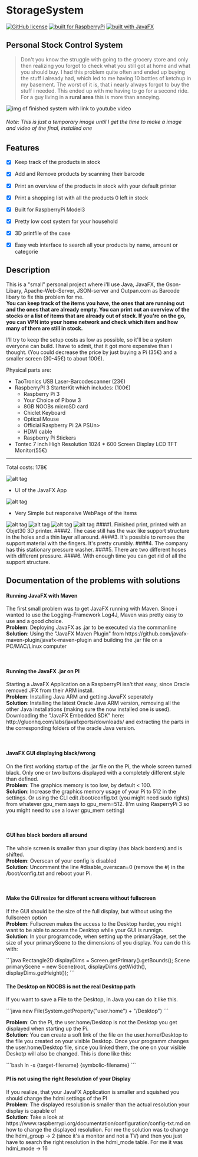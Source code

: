 # StorageSystem

[![GitHub license](https://img.shields.io/github/license/mashape/apistatus.svg)](https://github.com/timgrossmann/StorageSystem/blob/master/LICENSE)
[![built for RaspberryPi](https://img.shields.io/badge/Built%20for-RaspberryPi-green.svg)](https://www.raspberrypi.orgx/)
[![built with JavaFX](https://img.shields.io/badge/built%20with-JavaFX-red.svg)](http://www.javafxtutorials.com/whatisjavafx)

## Personal Stock Control System

>Don't you know the struggle with going to the grocery store and only then realizing you forgot to check what you still got at home and what you should buy.
I had this problem quite often and ended up buying the stuff i already had, which led to me having 10 bottles of ketchup in my basement. The worst of it is, that i nearly always forgot to buy the stuff i needed. This ended up with me having to go for a second ride.
<br />For a guy living in a <b>rural area</b> this is more than annoying.

![img of finished system with link to youtube video](./img/tempImgOfSystem.jpg)
###### Note: This is just a temporary image until I get the time to make a image and video of the final, installed one

## Features
- [x] Keep track of the products in stock
- [x] Add and Remove products by scanning their barcode
- [x] Print an overview of the products in stock with your default printer
- [x] Print a shopping list with all the products 0 left in stock
- [x] Built for RaspberryPi Model3
- [x] Pretty low cost system for your household
- [x] 3D printfile of the case
- [x] Easy web interface to search all your products by name, amount or categorie


## Description
This is a "small" personal project where i'll use Java, JavaFX, the Gson-Libary, Apache-Web-Server, JSON-server and Outpan.com as Barcode libary to fix this problem for me. 
<br /><b>You can keep track of the items you have, the ones that are running out and the ones that are already empty.
You can print out an overview of the stocks or a list of items that are already out of stock.
If you're on the go, you can VPN into your home network and check which item and how many of them are still in stock.</b>

I'll try to keep the setup costs as low as possible, so it'll be a system everyone can build.
I have to admit, that it got more expensive than i thought. (You could decrease the price by just buying a Pi (35€) and a smaller screen (30-45€) to about 100€).

Physical parts are: 
  - TaoTronics USB Laser-Barcodescanner (23€)
  - RaspberryPI 3 StarterKit which includes: (100€)
      - Raspberry Pi 3
      - Your Choice of Pibow 3
      - 8GB NOOBs microSD card
      - Chiclet Keyboard
      - Optical Mouse
      - Official Raspberry Pi 2A PSUn>
      - HDMI cable
      - Raspberry Pi Stickers
  - Tontec 7 inch High Resolution 1024 * 600 Screen Display LCD TFT Monitor(55€)

------------------------------
Total costs: 178€

![alt tag](https://github.com/timgrossmann/StorageSystem/blob/master/img/storageSystem_V1_1.png)
- UI of the JavaFX App


![alt tag](https://raw.githubusercontent.com/timgrossmann/StorageSystem/master/img/WebView.png)
- Very Simple but responsive WebPage of the Items

![alt tag](http://ecx.images-amazon.com/images/I/71T55P9USGL._SL1500_.jpg)
![alt tag](http://ecx.images-amazon.com/images/I/51RxfzoqFXL._SY300_.jpg)
![alt tag](http://ecx.images-amazon.com/images/I/61qFVwEcWrL._SL1200_.jpg)
![alt tag](./case/casePrint.jpg)
####1. Finished print, printed with an Objet30 3D printer.
####2. The case still has the wax like support structure in the holes and a thin layer all around.
####3. It's possible to remove the support material with the fingers. It's pretty crumbly.
####4. The company has this stationary pressure washer.
####5. There are two different hoses with different pressure.
####6. With enough time you can get rid of all the support structure.

<h2>Documentation of the problems with solutions</h2>
<h4>Running JavaFX with Maven</h4>
<p>The first small problem was to get JavaFX running with Maven. Since i wanted to use the Logging-Framework Log4J, Maven was pretty easy to use and a good choice. <br />
<b>Problem</b>: Deploying JavaFX as .jar to be executed via the commanline <br />
<b>Solution</b>: Using the "JavaFX Maven Plugin" from https://github.com/javafx-maven-plugin/javafx-maven-plugin and building the .jar file on a PC/MAC/Linux computer</p>

<br />

<h4>Running the JavaFX .jar on PI</h4>
<p>Starting a JavaFX Application on a RaspberryPi isn't that easy, since Oracle removed JFX from their ARM install. <br />
<b>Problem</b>: Installing Java ARM and getting JavaFX seperately <br />
<b>Solution</b>: Installing the latest Oracle Java ARM version, removing all the other Java installations (making sure the now installed one is used). Downloading the "JavaFX Embedded SDK" here: http://gluonhq.com/labs/javafxports/downloads/ and extracting the parts in the corresponding folders of the oracle Java version.</p>

<br />

<h4>JavaFX GUI displaying black/wrong</h4>
<p>On the first working startup of the .jar file on the Pi, the whole screen turned black. Only one or two buttons displayed with a completely different style than defined. <br />
<b>Problem</b>: The graphics memory is too low, by default < 100. <br />
<b>Solution</b>: Increase the graphics memory usage of your Pi to 512 in the settings. Or using the CLI edit /boot/config.txt (you might need sudo rights) from whatever gpu_mem says to gpu_mem=512. (I'm using RasperryPi 3 so you might need to use a lower gpu_mem setting)</p>

<br />

<h4>GUI has black borders all around</h4>
<p>The whole screen is smaller than your display (has black borders) and is shifted. <br />
<b>Problem</b>: Overscan of your config is disabled <br />
<b>Solution</b>: Uncomment the line #disable_overscan=0 (remove the #) in the /boot/config.txt and reboot your Pi.</p>

<br />

<h4>Make the GUI resize for different screens without fullscreen</h4>
<p>If the GUI should be the size of the full display, but without using the fullscreen option <br />
<b>Problem</b>: Fullscreen makes the access to the Desktop harder, you might want to be able to access the Desktop while your GUI is runnign. <br />
<b>Solution</b>: In your programcode, when setting up the primaryStage, set the size of your primaryScene to the dimensions of you display. You can do this with:</p>
```java
Rectangle2D displayDims = Screen.getPrimary().getBounds();
Scene primaryScene = new Scene(root, displayDims.getWidth(), displayDims.getHeight());
```

<br />

<h4>The Desktop on NOOBS is not the real Desktop path</h4>
<p>If you want to save a File to the Desktop, in Java you can do it like this.</p>
```java
new File(System.getProperty("user.home") + "/Desktop")
```
<p><b>Problem</b>: On the Pi, the user.home/Desktop is not the Desktop you get displayed when starting up the Pi. <br />
<b>Solution</b>: You can create a soft link of the file on the user.home/Desktop to the file you created on your visible Desktop. Once your programm changes the user.home/Desktop file, since you linked them, the one on your visible Deskotp will also be changed. This is done like this:</p>
```bash
ln -s {target-filename} {symbolic-filename}
```

<br />

<h4>PI is not using the right Resolution of your Display</h4>
<p>If you realize, that your JavaFX Application is smaller and squished you should change the hdmi settings of the PI<br />
<b>Problem</b>: The displayed resolution is smaller than the actual resolution your display is capable of <br />
<b>Solution</b>: Take a look at https://www.raspberrypi.org/documentation/configuration/config-txt.md on how to change the displayed resolution. For me the solution was to change the hdmi_group -> 2 (since it's a monitor and not a TV) and then you just have to search the right resolution in the hdmi_mode table. For me it was hdmi_mode -> 16</p>
